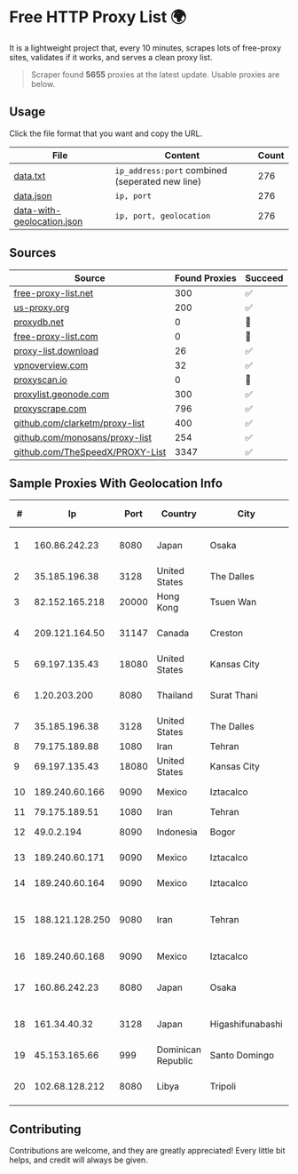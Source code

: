 
# Free HTTP Proxy List 🌍

It is a lightweight project that, every 10 minutes, scrapes lots of free-proxy sites, validates if it works, and serves a clean proxy list.


> Scraper found **5655** proxies at the latest update. Usable proxies are below.

## Usage

Click the file format that you want and copy the URL.


|File|Content|Count|
|----|-------|-----|
|[data.txt](https://raw.githubusercontent.com/themiralay/Proxy-List-World/master/data.txt)|`ip_address:port` combined (seperated new line)|276|
|[data.json](https://raw.githubusercontent.com/themiralay/Proxy-List-World/master/data.json)|`ip, port`|276|
|[data-with-geolocation.json](https://raw.githubusercontent.com/themiralay/Proxy-List-World/master/data-with-geolocation.json)|`ip, port, geolocation`|276|

## Sources

|Source|Found Proxies|Succeed|
|------|-------------|-------|
|[free-proxy-list.net](https://free-proxy-list.net)|300|✅|
|[us-proxy.org](https://www.us-proxy.org)|200|✅|
|[proxydb.net](http://proxydb.net)|0|🚫|
|[free-proxy-list.com](https://free-proxy-list.com/?page=&port=&type%5B%5D=http&type%5B%5D=https&up_time=0&search=Search)|0|🚫|
|[proxy-list.download](https://www.proxy-list.download/HTTP)|26|✅|
|[vpnoverview.com](https://vpnoverview.com/privacy/anonymous-browsing/free-proxy-servers)|32|✅|
|[proxyscan.io](https://www.proxyscan.io)|0|🚫|
|[proxylist.geonode.com](https://proxylist.geonode.com/api/proxy-list?limit=300&page=1&sort_by=lastChecked&sort_type=desc&protocols=http,https)|300|✅|
|[proxyscrape.com](https://api.proxyscrape.com/v2/?request=displayproxies&protocol=http&timeout=10000&country=all&ssl=all&anonymity=all)|796|✅|
|[github.com/clarketm/proxy-list](https://raw.githubusercontent.com/clarketm/proxy-list/master/proxy-list-raw.txt)|400|✅|
|[github.com/monosans/proxy-list](https://raw.githubusercontent.com/monosans/proxy-list/main/proxies/http.txt)|254|✅|
|[github.com/TheSpeedX/PROXY-List](https://raw.githubusercontent.com/TheSpeedX/PROXY-List/master/http.txt)|3347|✅|


## Sample Proxies With Geolocation Info

|#|Ip|Port|Country|City|Internet Service Provider|
|-|--|----|-------|----|-------------------------|
|1|160.86.242.23|8080|Japan|Osaka|Sony Network Communications Inc|
|2|35.185.196.38|3128|United States|The Dalles|Google LLC|
|3|82.152.165.218|20000|Hong Kong|Tsuen Wan|Hytron Network Services Limited|
|4|209.121.164.50|31147|Canada|Creston|TELUS Communications Inc.|
|5|69.197.135.43|18080|United States|Kansas City|WholeSale Internet|
|6|1.20.203.200|8080|Thailand|Surat Thani|TOT Public Company Limited|
|7|35.185.196.38|3128|United States|The Dalles|Google LLC|
|8|79.175.189.88|1080|Iran|Tehran|Afranet|
|9|69.197.135.43|18080|United States|Kansas City|WholeSale Internet|
|10|189.240.60.166|9090|Mexico|Iztacalco|Uninet S.A. de C.V.|
|11|79.175.189.51|1080|Iran|Tehran|Afranet|
|12|49.0.2.194|8090|Indonesia|Bogor|PT Usaha Adi Sanggoro|
|13|189.240.60.171|9090|Mexico|Iztacalco|Uninet S.A. de C.V.|
|14|189.240.60.164|9090|Mexico|Iztacalco|Uninet S.A. de C.V.|
|15|188.121.128.250|9080|Iran|Tehran|Tose'h Fanavari Ertebabat Pasargad Arian Co. PJS|
|16|189.240.60.168|9090|Mexico|Iztacalco|Uninet S.A. de C.V.|
|17|160.86.242.23|8080|Japan|Osaka|Sony Network Communications Inc|
|18|161.34.40.32|3128|Japan|Higashifunabashi|NTT PC Communications, Inc.|
|19|45.153.165.66|999|Dominican Republic|Santo Domingo|Silkglobal Dominicana SRL|
|20|102.68.128.212|8080|Libya|Tripoli|LTT Autonomous System, Tripoli Libya|



## Contributing

Contributions are welcome, and they are greatly appreciated! Every
little bit helps, and credit will always be given.

